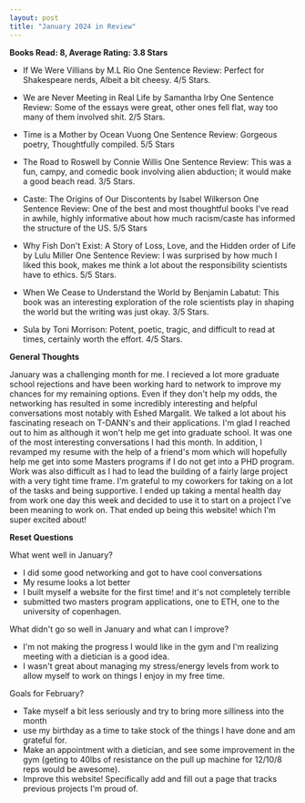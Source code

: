 ```yaml
---
layout: post
title: "January 2024 in Review"
---
```


**Books Read: 8, Average Rating: 3.8 Stars**

- If We Were Villians by M.L Rio
One Sentence Review: Perfect for Shakespeare nerds, Albeit a bit cheesy. 4/5 Stars.

- We are Never Meeting in Real Life by Samantha Irby 
One Sentence Review: Some of the essays were great, other ones fell flat, way too many of them involved shit. 2/5 Stars.

- Time is a Mother by Ocean Vuong
One Sentence Review: Gorgeous poetry, Thoughtfully compiled. 5/5 Stars

- The Road to Roswell by Connie Willis
One Sentence Review: This was a fun, campy, and comedic book involving alien abduction; it would make a good beach read. 3/5 Stars.

- Caste: The Origins of Our Discontents by Isabel Wilkerson
One Sentence Review: One of the best and most thoughtful books I've read in awhile, highly informative about how much racism/caste has informed the structure of the US. 5/5 Stars

- Why Fish Don't Exist: A Story of Loss, Love, and the Hidden order of Life by Lulu Miller
One Sentence Review: I was surprised by how much I liked this book, makes me think a lot about the responsibility scientists have to ethics. 5/5 Stars.

- When We Cease to Understand the World by Benjamin Labatut: This book was an interesting exploration of the role scientists play in shaping the world but the writing was just okay. 3/5 Stars.

- Sula by Toni Morrison: Potent, poetic, tragic, and difficult to read at times, certainly worth the effort. 4/5 Stars.

**General Thoughts**

January was a challenging month for me. I recieved a lot more graduate school rejections and have been working hard to network to improve my chances for my remaining options. Even if they don't help my odds, the networking has resulted in some incredibly interesting and helpful conversations most notably with Eshed Margalit. We talked a lot about his fascinating reseach on T-DANN's and their applications. I'm glad I reached out to him as although it won't help me get into graduate school. It was one of the most interesting conversations I had this month. In addition, I revamped my resume with the help of a friend's mom which will hopefully help me get into some Masters programs if I do not get into a PHD program. Work was also difficult as I had to lead the building of a fairly large project with a very tight time frame. I'm grateful to my coworkers for taking on a lot of the tasks and being supportive. I ended up taking a mental health day from work one day this week and decided to use it to start on a project I've been meaning to work on. That ended up being this website! which I'm super excited about!

**Reset Questions**

What went well in January?
- I did some good networking and got to have cool conversations
- My resume looks a lot better
- I built myself a website for the first time! and it's not completely terrible
- submitted two masters program applications, one to ETH, one to the university of copenhagen.

What didn't go so well in January and what can I improve?
- I'm not making the progress I would like in the gym and I'm realizing meeting with a dietician is a good idea.
- I wasn't great about managing my stress/energy levels from work to allow myself to work on things I enjoy in my free time.

Goals for February?
- Take myself a bit less seriously and try to bring more silliness into the month
- use my birthday as a time to take stock of the things I have done and am grateful for.
- Make an appointment with a dietician, and see some improvement in the gym (geting to 40lbs of resistance on the pull up machine for 12/10/8 reps would be awesome).
- Improve this website! Specifically add and fill out a page that tracks previous projects I'm proud of. 

